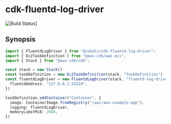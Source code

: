 
# cdk-fluentd-log-driver

![Build Status](https://travis-ci.org/cohalz/cdk-fluentd-log-driver.png?branch=master)]

## Synopsis

```typescript
import { FluentdLogDriver } from "@cohalz/cdk-fluentd-log-driver";
import { Ec2TaskDefinition } from "@aws-cdk/aws-ecs";
import { Stack } from "@aws-cdk/cdk";

const stack = new Stack()
const taskDefinition = new Ec2TaskDefinition(stack, "TaskDefinition")
const fluentdLogDriver = new FluentdLogDriver(stack, "fluentd-log-driver", {
  fluentdAddress: "127.0.0.1:24224",
})

taskDefinition.addContainer("Container", {
  image: ContainerImage.fromRegistry("/aws/aws-example-app"),
  logging: fluentdLogDriver,
  memoryLimitMiB: 2048,
})
```

[aws-cdk]: https://github.com/awslabs/aws-cdk

